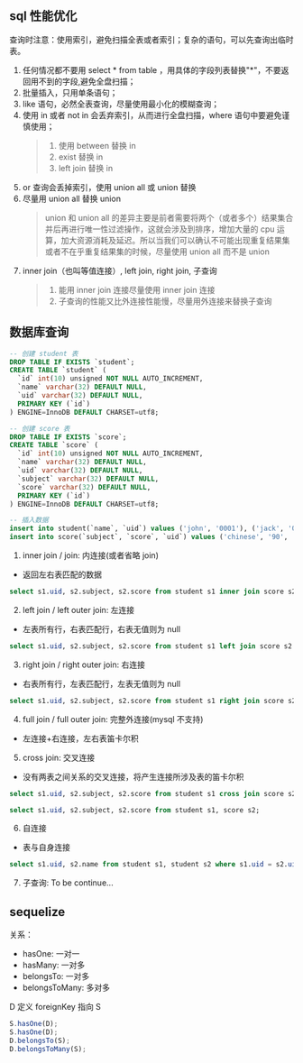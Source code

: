 ## sql 性能优化

查询时注意：使用索引，避免扫描全表或者索引；复杂的语句，可以先查询出临时表。

1. 任何情况都不要用 select \* from table ，用具体的字段列表替换"\*"，不要返回用不到的字段,避免全盘扫描；
2. 批量插入，只用单条语句；
3. like 语句，必然全表查询，尽量使用最小化的模糊查询；
4. 使用 in 或者 not in 会丢弃索引，从而进行全盘扫描，where 语句中要避免谨慎使用；
   > 1. 使用 between 替换 in
   > 2. exist 替换 in
   > 3. left join 替换 in
5. or 查询会丢掉索引，使用 union all 或 union 替换
6. 尽量用 union all 替换 union
   > union 和 union all 的差异主要是前者需要将两个（或者多个）结果集合并后再进行唯一性过滤操作，这就会涉及到排序，增加大量的 cpu 运算，加大资源消耗及延迟。所以当我们可以确认不可能出现重复结果集或者不在乎重复结果集的时候，尽量使用 union all 而不是 union
7. inner join（也叫等值连接）, left join, right join, 子查询
   > 1. 能用 inner join 连接尽量使用 inner join 连接
   > 2. 子查询的性能又比外连接性能慢，尽量用外连接来替换子查询

## 数据库查询

```sql
-- 创建 student 表
DROP TABLE IF EXISTS `student`;
CREATE TABLE `student` (
  `id` int(10) unsigned NOT NULL AUTO_INCREMENT,
  `name` varchar(32) DEFAULT NULL,
  `uid` varchar(32) DEFAULT NULL,
  PRIMARY KEY (`id`)
) ENGINE=InnoDB DEFAULT CHARSET=utf8;

-- 创建 score 表
DROP TABLE IF EXISTS `score`;
CREATE TABLE `score` (
  `id` int(10) unsigned NOT NULL AUTO_INCREMENT,
  `name` varchar(32) DEFAULT NULL,
  `uid` varchar(32) DEFAULT NULL,
  `subject` varchar(32) DEFAULT NULL,
  `score` varchar(32) DEFAULT NULL,
  PRIMARY KEY (`id`)
) ENGINE=InnoDB DEFAULT CHARSET=utf8;

-- 插入数据
insert into student(`name`, `uid`) values ('john', '0001'), ('jack', '0002'), ('tom', '0004');
insert into score(`subject`, `score`, `uid`) values ('chinese', '90', '0001'), ('math', '90', '0002'), ('english', '90', '0003');
```

1. inner join / join: 内连接(或者省略 join)

- 返回左右表匹配的数据

```sql
select s1.uid, s2.subject, s2.score from student s1 inner join score s2 on s1.uid = s2.uid;
```

2. left join / left outer join: 左连接

- 左表所有行，右表匹配行，右表无值则为 null

```sql
select s1.uid, s2.subject, s2.score from student s1 left join score s2 on s1.uid = s2.uid;
```

3. right join / right outer join: 右连接

- 右表所有行，左表匹配行，左表无值则为 null

```sql
select s1.uid, s2.subject, s2.score from student s1 right join score s2 on s1.uid = s2.uid;
```

4. full join / full outer join: 完整外连接(mysql 不支持)

- 左连接+右连接，左右表笛卡尔积

5. cross join: 交叉连接

- 没有两表之间关系的交叉连接，将产生连接所涉及表的笛卡尔积

```sql
select s1.uid, s2.subject, s2.score from student s1 cross join score s2;

select s1.uid, s2.subject, s2.score from student s1, score s2;
```

6. 自连接

- 表与自身连接

```sql
select s1.uid, s2.name from student s1, student s2 where s1.uid = s2.uid;
```

7. 子查询: To be continue...

## sequelize

关系：

- hasOne: 一对一
- hasMany: 一对多
- belongsTo: 一对多
- belongsToMany: 多对多

D 定义 foreignKey 指向 S

```js
S.hasOne(D);
S.hasOne(D);
D.belongsTo(S);
D.belongsToMany(S);
```
